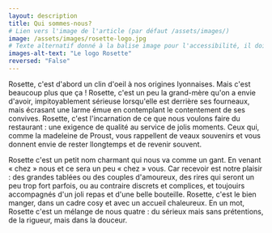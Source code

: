 ```yaml
---
layout: description
title: Qui sommes-nous?
# Lien vers l'image de l'article (par défaut /assets/images/)
image: /assets/images/rosette-logo.jpg
# Texte alternatif donné à la balise image pour l'accessibilité, il doit décrire l'image succintement.
images-alt-text: "Le logo Rosette"
reversed: "False"
---
```

Rosette, c'est d'abord un clin d'oeil à nos origines lyonnaises. Mais c'est beaucoup plus que ça ! Rosette, c'est un peu la grand-mère qu'on a envie d'avoir, impitoyablement sérieuse lorsqu'elle est derrière ses fourneaux, mais écrasant une larme émue en contemplant le contentement de ses convives. Rosette, c'est l'incarnation de ce que nous voulons faire du restaurant : une exigence de qualité au service de jolis moments. Ceux qui, comme la madeleine de Proust, vous rappellent de veaux souvenirs et vous donnent envie de rester llongtemps et de revenir souvent.

Rosette c'est un petit nom charmant qui nous va comme un gant. En venant « chez » nous et ce sera un peu « chez » vous. Car recevoir est notre plaisir : des grandes tablées ou des couples d'amoureux, des rires qui seront un peu trop fort parfois, ou au contraire discrets et complices, et toujouirs accompagnés d'un joli repas et d'une belle bouteille. Rosette, c'est le bien manger, dans un cadre cosy et avec un accueil chaleureux. En un mot, Rosette c'est un mélange de nous quatre : du sérieux mais sans prétentions, de la rigueur, mais dans la douceur.